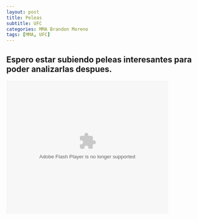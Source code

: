 ```yaml
---
layout: post
title: Peleas 
subtitle: UFC 
categories: MMA Brandon Moreno
tags: [MMA, UFC]
---
```


## Espero estar subiendo peleas interesantes para poder analizarlas despues. 


<object width="425" height="350">
  <param name="movie" value="https://www.youtube.com/watch?v=uhHJcC0roI0" />
  <param name="wmode" value="transparent" />
  <embed src="https://www.youtube.com/watch?v=uhHJcC0roI0"
         type="application/x-shockwave-flash"
         wmode="transparent" width="425" height="350" />
</object>
